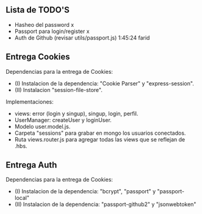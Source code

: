 ## Lista de TODO'S

- Hasheo del password x
- Passport para login/register x
- Auth de Github (revisar utils/passport.js) 1:45:24 farid

## Entrega Cookies

Dependencias para la entrega de Cookies:

- (I) Instalacion de la dependencia: "Cookie Parser" y "express-session".
- (II) Instalacion "session-file-store".

Implementaciones:

- views: error (login y singup), singup, login, perfil.
- UserManager: createUser y loginUser.
- Modelo user.model.js.
- Carpeta "sessions" para grabar en mongo los usuarios conectados.
- Ruta views.router.js para agregar todas las views que se reflejan de .hbs.

## Entrega Auth

Dependencias para la entrega de Cookies:

- (I) Instalacion de la dependencia: "bcrypt", "passport" y "passport-local"
- (II) Instalacion de la dependencia: "passport-github2" y "jsonwebtoken"
